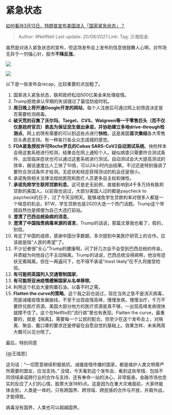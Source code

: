 # 紧急状态

[如何看待3月13日，特朗普宣布美国进入「国家紧急状态」？](https://www.zhihu.com/question/379265707/answer/1077461808)

> Author: #NellNell
> Last update: *20/08/2021*
> Link:
> Tag:
> 沙海拾金:

虽然是对进入紧急状态的宣布，但这场发布会上发布的信息很鼓舞人心啊，对市场无异于一剂强心针，股市**不降反涨**。

![](https://pic1.zhimg.com/50/v2-3f4b125d42557a36bfcacd9f618d04e8_720w.jpg?source=c8b7c179)

![](https://pic1.zhimg.com/80/v2-3f4b125d42557a36bfcacd9f618d04e8_720w.jpg?source=c8b7c179)

以下是一些发布会recap，比较重要的点加粗了。

1. 国家进入紧急状态，联邦政府松动500亿美金来处理疫情。
2. Trump拒绝承认早期的失误错过了最佳防疫时机。
3. **周日晚上将开通Google开发的网站**，每个人注册后可通过网上初筛选决定是否需要检测病毒。
4. **破天荒的召集了沃尔玛、Target、CVS、Walgreen等一干零售巨头（而不仅仅是政府官员）**表态为保证民生做出承诺，并协助建立多地**drive-through检测点**。网上初筛有需要的可以到这些点进行**快检**。这是美国**首次集结**各大零售巨头表态支持。有一种各行各业众志成城的感觉。
5. **FDA紧急授权许可Roche罗氏的Cobas SARS-CoV2自动测试系统**。快检样本会用这套系统进行检测，结果会在网上通知个人。疑似病患只需要符合测试条件、出现临床症状也可以通过这套系统进行测试。自动测试会大大提高测试的效率，据说速度比人工快了10倍，可以24小时内出结果。不过还是特别强调了要符合测试条件才给测。无症状和轻症获得测试的机会还是很小。
6. 承诺免除相关法律法规给医院和医疗人员更多自主权和弹性。
7. **承诺免除学生联邦贷款利息**。这可是史无前例，直接影响到4千多万持有联邦贷款的美国人。以前我也说过，大部分美国人过的都是paycheck to paycheck的日子，过了今天没明天。能够减免学生贷款利率对很多人都是一个喘息的机会。BTW，学生贷款也是2020大选一个热门话题。Trump这个举措自然也是顺便为自己大选打前站。
8. **澄清了巴西总统染病的消息**。
9. **澄清了中国指责病毒来源的谣言**。Trump的话说，那篇文章我也看了，假的，别信。
10. 肯定了中国的成绩，感谢中国分享数据，多次提到中美医疗研究上的合作。应该就是指“人民的希望”了。
11. 不少记者很“关心”Trump的健康啊，问了好几次会不会受到巴西总统的传染，并质疑为何他自己不主动隔离。Trump的话说，巴西总统没得病啊，他没有症状无需隔离。但在一再逼问下，也不得不承诺“most likely”在不久将接受检验。
12. **有可能把英国列入交通管制国家**。
13. **有可能将亚洲疫情缓解国家从名单移除**。
14. 利用这个机会大量购置石油，以备不时之需。
15. **Flatten the curve的策略**。这个我之前也说过，现在当务之急不是消灭病毒，而是减缓疫情发展曲线，不至于出现疫情高峰，慢慢发病，慢慢治疗，千万不要挤兑医疗资源。美国大部分地方的医疗资源是真不够，一出现高峰发病很快就撑不住了。这个在Netflix的“流行病”里也有表现。Flatten the curve，最重要的，就是【隔离】。需要每一个公民的配合。但至少在这个发布会上，对隔离、聚会、戴口罩的要求还是停留在自愿自觉的基础上。效果怎样，未来两周大概可以见分晓了。

最后，特别同意

[@王瑞恩]

这句话：“一切愿意继续积极抵抗、减缓疫情传播的国家，都是维护人类文明尊严所需要的盟友，应当支持。” 没错，今天看到这个发布会、看到这些举措、包括不同领域承诺跨行业的合作与支持、还有奉命一站的决心，非常振奋。金融市场也忠实的反应了人们的心情，股票大涨1985点。这是因为在重大灾难面前，大家终能体会到，人类是一体的，只有跨国界、跨领域、跨民族的合作与开放，并肩作战，才能得胜。

病毒没有国界，人类也可以超越国界。
